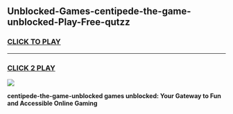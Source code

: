 
## Unblocked-Games-centipede-the-game-unblocked-Play-Free-qutzz
<h3>
<a href="https://premium76.site?title=centipede-the-game-unblocked&ref=22A">CLICK TO PLAY</a></h3>
<hr>

<h3>
<a href="https://premium76.site?title=centipede-the-game-unblocked&ref=22A">CLICK 2 PLAY</a>
  
</h3>

<a href="https://premium76.site?title=centipede-the-game-unblocked&ref=22A"><img src="https://clearcache.store/games.png"></a>


**centipede-the-game-unblocked games unblocked: Your Gateway to Fun and Accessible Online Gaming**
